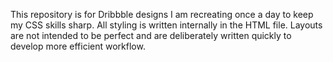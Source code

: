 This repository is for Dribbble designs I am recreating once a day to keep my CSS skills sharp. All styling is written internally in the HTML file. Layouts are not intended to be perfect and are deliberately written quickly to develop more efficient workflow. 
